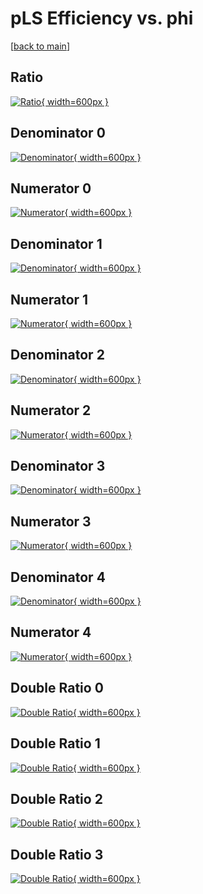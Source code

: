 # pLS Efficiency vs. phi

[[back to main](./)]



## Ratio

[![Ratio](../mtv/var/pLS_loweta_321_1_eff_phi.png){ width=600px }](../mtv/var/pLS_loweta_321_1_eff_phi.pdf)

## Denominator 0

[![Denominator](../mtv/den/pLS_loweta_321_1_eff_phi_den0.png){ width=600px }](../mtv/den/pLS_loweta_321_1_eff_phi_den0.pdf)

## Numerator 0

[![Numerator](../mtv/num/pLS_loweta_321_1_eff_phi_num0.png){ width=600px }](../mtv/num/pLS_loweta_321_1_eff_phi_num0.pdf)

## Denominator 1

[![Denominator](../mtv/den/pLS_loweta_321_1_eff_phi_den1.png){ width=600px }](../mtv/den/pLS_loweta_321_1_eff_phi_den1.pdf)

## Numerator 1

[![Numerator](../mtv/num/pLS_loweta_321_1_eff_phi_num1.png){ width=600px }](../mtv/num/pLS_loweta_321_1_eff_phi_num1.pdf)

## Denominator 2

[![Denominator](../mtv/den/pLS_loweta_321_1_eff_phi_den2.png){ width=600px }](../mtv/den/pLS_loweta_321_1_eff_phi_den2.pdf)

## Numerator 2

[![Numerator](../mtv/num/pLS_loweta_321_1_eff_phi_num2.png){ width=600px }](../mtv/num/pLS_loweta_321_1_eff_phi_num2.pdf)

## Denominator 3

[![Denominator](../mtv/den/pLS_loweta_321_1_eff_phi_den3.png){ width=600px }](../mtv/den/pLS_loweta_321_1_eff_phi_den3.pdf)

## Numerator 3

[![Numerator](../mtv/num/pLS_loweta_321_1_eff_phi_num3.png){ width=600px }](../mtv/num/pLS_loweta_321_1_eff_phi_num3.pdf)

## Denominator 4

[![Denominator](../mtv/den/pLS_loweta_321_1_eff_phi_den4.png){ width=600px }](../mtv/den/pLS_loweta_321_1_eff_phi_den4.pdf)

## Numerator 4

[![Numerator](../mtv/num/pLS_loweta_321_1_eff_phi_num4.png){ width=600px }](../mtv/num/pLS_loweta_321_1_eff_phi_num4.pdf)

## Double Ratio 0

[![Double Ratio](../mtv/ratio/pLS_loweta_321_1_eff_phi_ratio0.png){ width=600px }](../mtv/ratio/pLS_loweta_321_1_eff_phi_ratio0.pdf)

## Double Ratio 1

[![Double Ratio](../mtv/ratio/pLS_loweta_321_1_eff_phi_ratio1.png){ width=600px }](../mtv/ratio/pLS_loweta_321_1_eff_phi_ratio1.pdf)

## Double Ratio 2

[![Double Ratio](../mtv/ratio/pLS_loweta_321_1_eff_phi_ratio2.png){ width=600px }](../mtv/ratio/pLS_loweta_321_1_eff_phi_ratio2.pdf)

## Double Ratio 3

[![Double Ratio](../mtv/ratio/pLS_loweta_321_1_eff_phi_ratio3.png){ width=600px }](../mtv/ratio/pLS_loweta_321_1_eff_phi_ratio3.pdf)

